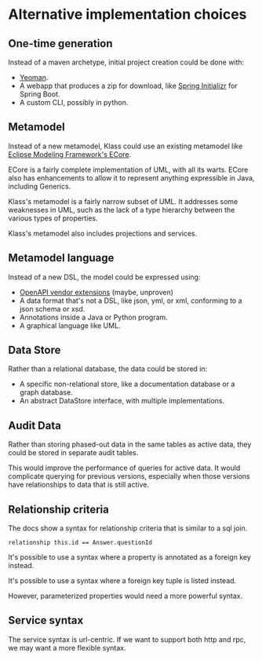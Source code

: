 Alternative implementation choices
==================================

One-time generation
-------------------

Instead of a maven archetype, initial project creation could be done with:

* [Yeoman](http://yeoman.io/).
* A webapp that produces a zip for download, like [Spring Initializr](https://start.spring.io/) for Spring Boot.
* A custom CLI, possibly in python.

Metamodel
---------

Instead of a new metamodel, Klass could use an existing metamodel like [Eclipse Modeling Framework's ECore](https://www.eclipse.org/modeling/emf/).

ECore is a fairly complete implementation of UML, with all its warts. ECore also has enhancements to allow it to represent anything expressible in Java, including Generics.

Klass's metamodel is a fairly narrow subset of UML. It addresses some weaknesses in UML, such as the lack of a type hierarchy between the various types of properties.

Klass's metamodel also includes projections and services.

Metamodel language
------------------

Instead of a new DSL, the model could be expressed using:

* [OpenAPI vendor extensions](https://swagger.io/docs/specification/openapi-extensions/) (maybe, unproven)
* A data format that's not a DSL, like json, yml, or xml, conforming to a json schema or xsd.
* Annotations inside a Java or Python program.
* A graphical language like UML.

Data Store
----------

Rather than a relational database, the data could be stored in:

* A specific non-relational store, like a documentation database or a graph database.
* An abstract DataStore interface, with multiple implementations.

Audit Data
----------

Rather than storing phased-out data in the same tables as active data, they could be stored in separate audit tables.

This would improve the performance of queries for active data. It would complicate querying for previous versions, especially when those versions have relationships to data that is still active.

Relationship criteria
---------------------

The docs show a syntax for relationship criteria that is similar to a sql join.

```klass
relationship this.id == Answer.questionId
```

It's possible to use a syntax where a property is annotated as a foreign key instead.

It's possible to use a syntax where a foreign key tuple is listed instead.

However, parameterized properties would need a more powerful syntax.

Service syntax
--------------

The service syntax is url-centric. If we want to support both http and rpc, we may want a more flexible syntax.
